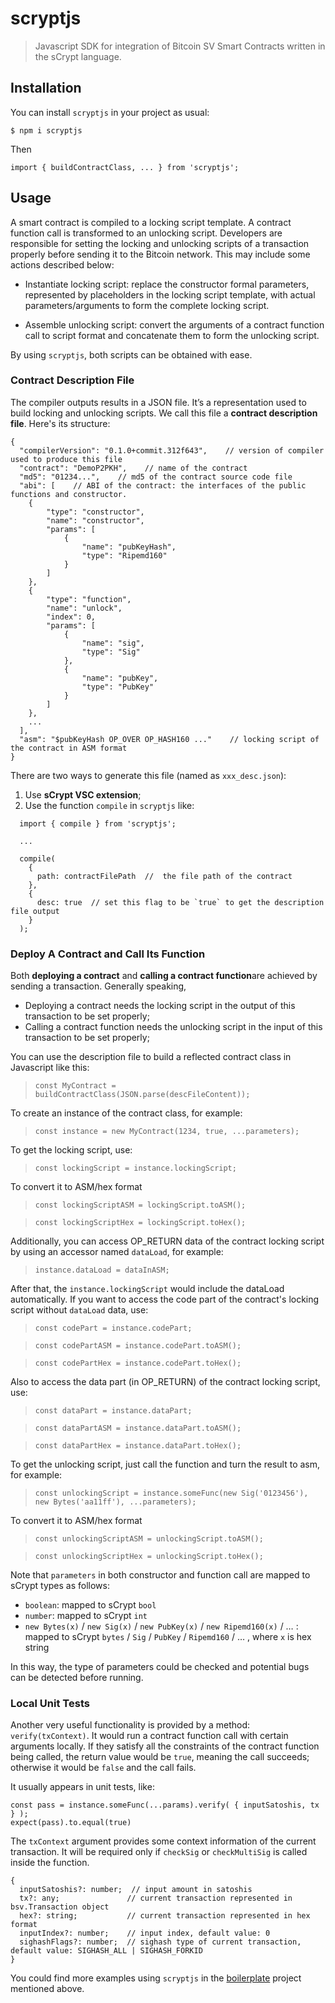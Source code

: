 # scryptjs

> Javascript SDK for integration of Bitcoin SV Smart Contracts written in the sCrypt language.

## Installation

You can install `scryptjs` in your project as usual:

```
$ npm i scryptjs
```

Then

```
import { buildContractClass, ... } from 'scryptjs';
```

## Usage

A smart contract is compiled to a locking script template. A contract function call is transformed to an unlocking script. Developers are responsible for setting the locking and unlocking scripts of a transaction properly before sending it to the Bitcoin network. This may include some actions described below:

* Instantiate locking script: replace the constructor formal parameters, represented by placeholders in the locking script template, with actual parameters/arguments to form the complete locking script.

* Assemble unlocking script: convert the arguments of a contract function call to script format and concatenate them to form the unlocking script.

By using `scryptjs`, both scripts can be obtained with ease.

### Contract Description File

The compiler outputs results in a JSON file. It’s a representation used to build locking and unlocking scripts. We call this file a **contract description file**. Here's its structure:

```
{
  "compilerVersion": "0.1.0+commit.312f643",    // version of compiler used to produce this file
  "contract": "DemoP2PKH",    // name of the contract
  "md5": "01234...",    // md5 of the contract source code file
  "abi": [    // ABI of the contract: the interfaces of the public functions and constructor.
    {
        "type": "constructor",
        "name": "constructor",
        "params": [
            {
                "name": "pubKeyHash",
                "type": "Ripemd160"
            }
        ]
    },
    {
        "type": "function",
        "name": "unlock",
        "index": 0,
        "params": [
            {
                "name": "sig",
                "type": "Sig"
            },
            {
                "name": "pubKey",
                "type": "PubKey"
            }
        ]
    },
    ...
  ],
  "asm": "$pubKeyHash OP_OVER OP_HASH160 ..."    // locking script of the contract in ASM format
}
```

There are two ways to generate this file (named as `xxx_desc.json`):

1. Use **sCrypt VSC extension**;
2. Use the function `compile` in `scryptjs` like:

> 
```
  import { compile } from 'scryptjs';
  
  ...
  
  compile( 
    { 
      path: contractFilePath  //  the file path of the contract
    }, 
    {
      desc: true  // set this flag to be `true` to get the description file output
    }
  );
```

### Deploy A Contract and Call Its Function

Both **deploying a contract** and **calling a contract function**are achieved by sending a transaction. Generally speaking,

* Deploying a contract needs the locking script in the output of this transaction to be set properly;
* Calling a contract function needs the unlocking script in the input of this transaction to be set properly;

You can use the description file to build a reflected contract class in Javascript like this:

> `const MyContract = buildContractClass(JSON.parse(descFileContent));`

To create an instance of the contract class, for example:

> `const instance = new MyContract(1234, true, ...parameters);`

To get the locking script, use:

> `const lockingScript = instance.lockingScript;`

To convert it to ASM/hex format

> `const lockingScriptASM = lockingScript.toASM();`

> `const lockingScriptHex = lockingScript.toHex();`

Additionally, you can access OP_RETURN data of the contract locking script by using an accessor named `dataLoad`, for example:

> `instance.dataLoad = dataInASM;`

After that, the `instance.lockingScript` would include the dataLoad automatically. If you want to access the code part of the contract's locking script without `dataLoad` data, use:

> `const codePart = instance.codePart;`

> `const codePartASM = instance.codePart.toASM();`

> `const codePartHex = instance.codePart.toHex();`

Also to access the data part (in OP_RETURN) of the contract locking script, use:

> `const dataPart = instance.dataPart;`

> `const dataPartASM = instance.dataPart.toASM();`

> `const dataPartHex = instance.dataPart.toHex();`

To get the unlocking script, just call the function and turn the result to asm, for example:

> `const unlockingScript = instance.someFunc(new Sig('0123456'), new Bytes('aa11ff'), ...parameters);`

To convert it to ASM/hex format

> `const unlockingScriptASM = unlockingScript.toASM();`

> `const unlockingScriptHex = unlockingScript.toHex();`

Note that `parameters` in both constructor and function call are mapped to sCrypt types as follows:

* `boolean`: mapped to sCrypt `bool`
* `number`: mapped to sCrypt `int`
* `new Bytes(x)` / `new Sig(x)` / `new PubKey(x)` / `new Ripemd160(x)` / … : mapped to sCrypt `bytes` / `Sig` / `PubKey` / `Ripemd160` / … , where `x` is hex string

In this way, the type of parameters could be checked and potential bugs can be detected before running.
### Local Unit Tests

Another very useful functionality is provided by a method: `verify(txContext)`. It would run a contract function call with certain arguments locally. If they satisfy all the constraints of the contract function being called, the return value would be `true`, meaning the call succeeds; otherwise it would be `false` and the call fails.

It usually appears in unit tests, like:

```
const pass = instance.someFunc(...params).verify( { inputSatoshis, tx } );
expect(pass).to.equal(true)
```

The `txContext` argument provides some context information of the current transaction. It will be required only if `checkSig` or `checkMultiSig` is called inside the function.

```
{
  inputSatoshis?: number;  // input amount in satoshis
  tx?: any;               // current transaction represented in bsv.Transaction object
  hex?: string;           // current transaction represented in hex format
  inputIndex?: number;    // input index, default value: 0
  sighashFlags?: number;  // sighash type of current transaction, default value: SIGHASH_ALL | SIGHASH_FORKID
}
```

You could find more examples using `scryptjs` in the [boilerplate](https://github.com/scrypt-sv/boilerplate) project mentioned above.

